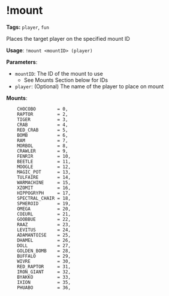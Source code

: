 # !mount

**Tags:** `player`, `fun`

Places the target player on the specified mount ID

**Usage**: `!mount <mountID> (player)`

**Parameters**:
- `mountID`: The ID of the mount to use
  - See Mounts Section below for IDs
- `player`: (Optional) The name of the player to place on mount

**Mounts**:

```plaintext
    CHOCOBO        = 0,
    RAPTOR         = 2,
    TIGER          = 3,
    CRAB           = 4,
    RED_CRAB       = 5,
    BOMB           = 6,
    RAM            = 7,
    MORBOL         = 8,
    CRAWLER        = 9,
    FENRIR         = 10,
    BEETLE         = 11,
    MOOGLE         = 12,
    MAGIC_POT      = 13,
    TULFAIRE       = 14,
    WARMACHINE     = 15,
    XZOMIT         = 16,
    HIPPOGRYPH     = 17,
    SPECTRAL_CHAIR = 18,
    SPHEROID       = 19,
    OMEGA          = 20,
    COEURL         = 21,
    GOOBBUE        = 22,
    RAAZ           = 23,
    LEVITUS        = 24,
    ADAMANTOISE    = 25,
    DHAMEL         = 26,
    DOLL           = 27,
    GOLDEN_BOMB    = 28,
    BUFFALO        = 29,
    WIVRE          = 30,
    RED_RAPTOR     = 31,
    IRON_GIANT     = 32,
    BYAKKO         = 33,
    IXION          = 35,
    PHUABO         = 36,
```
